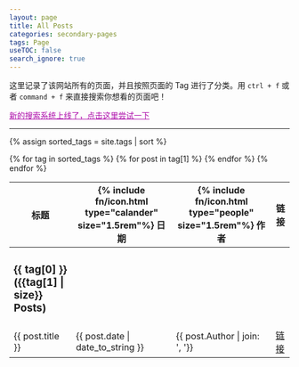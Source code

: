```yaml
---
layout: page
title: All Posts
categories: secondary-pages
tags: Page
useTOC: false
search_ignore: true
---
```


这里记录了该网站所有的页面，并且按照页面的 Tag 进行了分类。用 `ctrl + f` 或者 `command + f` 来直接搜索你想看的页面吧！

<div class="notification">
  <a href="{{ site.baseurl }}/secondary-pages/2021/04/12/Search.html" style = "color: rgb(173, 11, 170);">新的搜索系统上线了，点击这里尝试一下</a>
</div>

---

{% assign sorted_tags = site.tags | sort %}
<table>
  <thead>
    <tr>
      <th>标题</th>
      <th>{% include fn/icon.html type="calander" size="1.5rem"%} 日期</th>
      <th>{% include fn/icon.html type="people" size="1.5rem"%} 作者</th>
      <th>链接</th>
    </tr>
  </thead>
  <tbody>
  {% for tag in sorted_tags %}
    <tr><td><h3 id="{{ tag[0] }}">{{ tag[0] }} ({{tag[1] | size}} Posts)</h3></td><td></td><td></td><td></td></tr>
      {% for post in tag[1] %}
        <tr>
          <td>{{ post.title }}</td>
          <td>{{ post.date | date_to_string }}</td>
          <td>{{ post.Author | join: ', '}}</td>
          <td><a class="tag" href="{{ site.baseurl }}{{ post.url }}">链接</a></td>
        </tr>
      {% endfor %}
  {% endfor %}
  </tbody>
</table>

